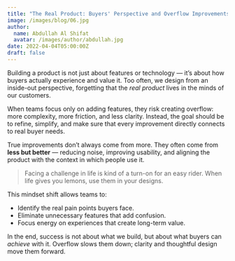 ```yaml
---
title: "The Real Product: Buyers' Perspective and Overflow Improvements"
image: /images/blog/06.jpg
author:
  name: Abdullah Al Shifat
  avatar: /images/author/abdullah.jpg
date: 2022-04-04T05:00:00Z
draft: false
---
```


Building a product is not just about features or technology — it’s about how buyers actually experience and value it. Too often, we design from an inside-out perspective, forgetting that the *real product* lives in the minds of our customers.  

When teams focus only on adding features, they risk creating overflow: more complexity, more friction, and less clarity. Instead, the goal should be to refine, simplify, and make sure that every improvement directly connects to real buyer needs.  

True improvements don’t always come from more. They often come from **less but better** — reducing noise, improving usability, and aligning the product with the context in which people use it.

<Blockquote name="!Alexender Smith">
  Facing a challenge in life is kind of a turn-on for an easy rider. When life gives you lemons, use them in your designs.
</Blockquote>

This mindset shift allows teams to:  
- Identify the real pain points buyers face.  
- Eliminate unnecessary features that add confusion.  
- Focus energy on experiences that create long-term value.  

In the end, success is not about what we build, but about what buyers can *achieve* with it. Overflow slows them down; clarity and thoughtful design move them forward.

